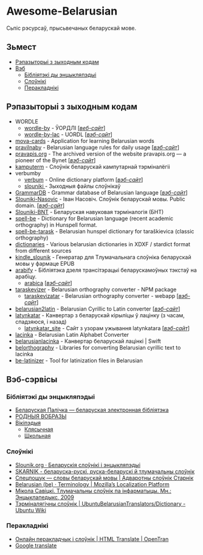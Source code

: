 # Awesome-Belarusian #

Сьпіс рэсурсаў, прысьвечаных беларускай мове.

## Зьмест ##

* [Рэпазыторыі з зыходным кодам](#repositories)
* [Вэб](#web)
  * [Бібліятэкі ды энцыкляпэдыі](#libraries)
  * [Слоўнікі](#dictionaries)
  * [Перакладнікі](#translators)

## <a name="repositories"></a> Рэпазыторыі з зыходным кодам ##

* WORDLE
  * [wordle-by](https://github.com/OloloPhilolo/wordle-by.git) - ЎОРДЛІ [[_веб-сайт_](https://ololophilolo.github.io/wordle-by/)]
  * [wordle-by-lac](https://github.com/demidov91/wordle-by-lac.git) - UORDL [[_вэб-сайт_](https://demidov91.github.io/wordle-by-lac/)]
* [mova-cards](https://github.com/andy-voz/mova-cards.git) - Application for learning Belarusian words
* [pravilnaby](https://github.com/alroniks/pravilnaby.git) - Belarusian language rules for daily usage [[_вэб-сайт_](https://pravilna.by)]
* [pravapis.org](https://github.com/dyskurs/pravapis.org.git) - The archived version of the website pravapis.org — a pioneer of the Bynet [[_вэб-сайт_](https://pravapis.org.dyskurs.be)]
* [kamputerm](https://github.com/quendimax/kamputerm.git) - Слоўнік беларускай кампутарнай тэрміналёгіі
* verbumby
  * [verbum](https://github.com/verbumby/verbum.git) - Online dictionary platform [[_вэб-сайт_](https://verbum.by/)]
  * [slouniki ](https://github.com/verbumby/slouniki.git) - Зыходныя файлы слоўнікаў
* [GrammarDB](https://github.com/Belarus/GrammarDB.git) - Grammar database of Belarusian language [[_вэб-сайт_](https://bnkorpus.info/grammar.be.html)]
* [Slouniki-Nasovic](https://github.com/Belarus/Slouniki-Nasovic.git) - Іван Насовіч. Слоўнік беларускай мовы. Public domain. [[_вэб-сайт_](https://belarus.github.io/Slouniki-Nasovic/index.html)]
* [Slouniki-BNT](https://github.com/Belarus/Slouniki-BNT.git) - Беларуская навуковая тэрміналогія (БНТ)
* [spell-be](https://github.com/mikalai-udodau/spell-be.git) - ﻿Dictionary for Belarusian language (recent academic orthography) in Hunspell format.
* [spell-be-tarask](https://github.com/375gnu/spell-be-tarask.git) - Belarusian hunspel dictionary for taraškievica (classic orthography)
* [dictionaries](https://github.com/375gnu/dictionaries.git) - Various belarusian dictionaries in XDXF / stardict format from different sources
* [kindle_slounik](https://github.com/belspectre/kindle_slounik.git) - Генератар для Тлумачальнага слоўніка беларускай мовы у фармаце EPUB
* [arabify](https://github.com/atereshkin/arabify.git) - Бібліятэка дзеля трансітэрацыі беларускамоўных тэкстаў на арабіцу.
  * [arabica](https://github.com/atereshkin/arabica.git) [[_вэб-сайт_](https://arabica.space/)]
* [taraskevizer](https://github.com/GooseOb/taraskevizer.git) - Belarusian orthography converter - NPM package
  * [taraskevizatar](https://github.com/GooseOb/taraskevizatar.git) - Belarusian orthography converter - webapp [[_вэб-сайт_](https://gooseob.github.io/taraskevizatar/)]
* [belarusian2latin](https://github.com/sevelev-ens/belarusian2latin.git) - Belarusian Cyrillic to Latin converter [[_вэб-сайт_](https://seveleu.com/lacinka/converter)]
* [latynkatar](https://github.com/measles/latynkatar.git) - Канвертар з беларускай кірыліцы ў лацінку (з часам, спадзяюся, і назад)
  * [latynkatar\_site](https://github.com/measles/latynkatar_site.git) - Сайт з узорам ужывання latynkatara [[_вэб-сайт_](https://latynkatar.org/)]
* [lacinka](https://github.com/michaskruzelka/lacinka.git) - Belarusian Latin Alphabet Converter
* [belarusianlacinka](https://github.com/pikoshyk/belarusianlacinka.git) - Канвертар беларускай лацінкі | Swift
* [belorthography](https://github.com/belaudiobooks/belorthography.git) - Libraries for converting Belarusian cyrillic text to lacinka
* [be-latinizer](https://github.com/GooseOb/be-latinizer.git) - Tool for latinization files in Belarusian

## <a name="web"></a> Вэб-сэрвісы ##

### <a name="libraries"></a> Бібліятэкі ды энцыкляпэдыі ###

* [Беларуская Палічка — беларуская электронная бібліятэка](https://knihi.com/)
* [РОДНЫЯ ВОБРАЗЫ](http://rv-blr.com/)
* [Вікіпэдыя](https://wikipedia.org)
  * [Клясычная](https://be-tarask.wikipedia.org/wiki/Галоўная_старонка)
  * [Школьная](https://be.wikipedia.org/wiki/Галоўная_старонка)

### <a name="dictionaries"></a> Слоўнікі ###

* [Slounik.org · Беларускія слоўнікі і энцыкляпэдыі](https://slounik.org/)
* [SKARNIK - беларуска-рускі, руска-беларускі й тлумачальны слоўнік](https://www.skarnik.by/)
* [Спецпошук — словы беларускай мовы | Адваротны слоўнік Старнік](https://starnik.by/)
* [Belarusian (be) · Terminology | Mozilla’s Localization Platform](https://pontoon.mozilla.org/be/terminology/common)
* [Мікола Савіцкі. Тлумачальны слоўнік па інфарматыцы. Мн.: Энцыклапедыкс, 2009](http://www.nastaunik.info/files/f/332_savicki.pdf)
* [Тэрміналягічны слоўнік | UbuntuBelarusianTranslators/Dictionary - Ubuntu Wiki](https://wiki.ubuntu.com/UbuntuBelarusianTranslators/Dictionary)

### <a name="translators"></a> Перакладнікі ###

* [Онлайн перакладчык і слоўнік | HTML Translate |  OpenTran](https://be.opentran.net/)
* [Google translate](https://translate.google.com/)
